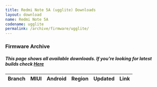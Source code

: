 ```yaml
---
title: Redmi Note 5A (ugglite) Downloads
layout: download
name: Redmi Note 5A
codename: ugglite
permalink: /archive/firmware/ugglite/
---
```


### Firmware Archive
##### This page shows all available downloads. If you're looking for latest builds check [Here](/firmware/ugglite/)


<div class="table-responsive-md" id="table-wrapper">
<table id="firmware" class="compact table table-striped table-hover table-sm">
    <thead class="thead-dark">
        <tr>
            <th>Branch</th>
            <th>MIUI</th>
            <th>Android</th>
            <th>Region</th>
            <th>Updated</th>
            <th>Link</th>
        </tr>
    </thead>
    <script>loadFirmwareDownloads('ugglite', 'full')</script>
</table>
</div>
